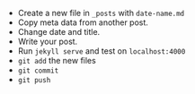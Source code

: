 * Create a new file in `_posts` with `date-name.md`
* Copy meta data from another post.
* Change date and title.
* Write your post.
* Run `jekyll serve` and test on `localhost:4000`
* `git add` the new files
* `git commit`
* `git push`